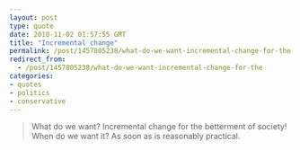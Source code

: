 ```yaml
---
layout: post
type: quote
date: 2010-11-02 01:57:55 GMT
title: "Incremental change"
permalink: /post/1457805238/what-do-we-want-incremental-change-for-the
redirect_from: 
  - /post/1457805238/what-do-we-want-incremental-change-for-the
categories:
- quotes
- politics
- conservative
---
```

<blockquote>What do we want? Incremental change for the betterment of society! When do we want it? As soon as is reasonably practical.</blockquote>